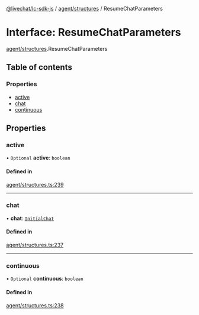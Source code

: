 [@livechat/lc-sdk-js](../README.md) / [agent/structures](../modules/agent_structures.md) / ResumeChatParameters

# Interface: ResumeChatParameters

[agent/structures](../modules/agent_structures.md).ResumeChatParameters

## Table of contents

### Properties

- [active](agent_structures.ResumeChatParameters.md#active)
- [chat](agent_structures.ResumeChatParameters.md#chat)
- [continuous](agent_structures.ResumeChatParameters.md#continuous)

## Properties

### active

• `Optional` **active**: `boolean`

#### Defined in

[agent/structures.ts:239](https://github.com/livechat/lc-sdk-js/blob/a3fdde0/src/agent/structures.ts#L239)

___

### chat

• **chat**: [`InitialChat`](objects.InitialChat.md)

#### Defined in

[agent/structures.ts:237](https://github.com/livechat/lc-sdk-js/blob/a3fdde0/src/agent/structures.ts#L237)

___

### continuous

• `Optional` **continuous**: `boolean`

#### Defined in

[agent/structures.ts:238](https://github.com/livechat/lc-sdk-js/blob/a3fdde0/src/agent/structures.ts#L238)
